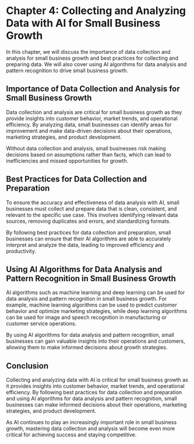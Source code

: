 Chapter 4: Collecting and Analyzing Data with AI for Small Business Growth
==========================================================================

In this chapter, we will discuss the importance of data collection and analysis for small business growth and best practices for collecting and preparing data. We will also cover using AI algorithms for data analysis and pattern recognition to drive small business growth.

Importance of Data Collection and Analysis for Small Business Growth
--------------------------------------------------------------------

Data collection and analysis are critical for small business growth as they provide insights into customer behavior, market trends, and operational efficiency. By analyzing data, small businesses can identify areas for improvement and make data-driven decisions about their operations, marketing strategies, and product development.

Without data collection and analysis, small businesses risk making decisions based on assumptions rather than facts, which can lead to inefficiencies and missed opportunities for growth.

Best Practices for Data Collection and Preparation
--------------------------------------------------

To ensure the accuracy and effectiveness of data analysis with AI, small businesses must collect and prepare data that is clean, consistent, and relevant to the specific use case. This involves identifying relevant data sources, removing duplicates and errors, and standardizing formats.

By following best practices for data collection and preparation, small businesses can ensure that their AI algorithms are able to accurately interpret and analyze the data, leading to improved efficiency and productivity.

Using AI Algorithms for Data Analysis and Pattern Recognition in Small Business Growth
--------------------------------------------------------------------------------------

AI algorithms such as machine learning and deep learning can be used for data analysis and pattern recognition in small business growth. For example, machine learning algorithms can be used to predict customer behavior and optimize marketing strategies, while deep learning algorithms can be used for image and speech recognition in manufacturing or customer service operations.

By using AI algorithms for data analysis and pattern recognition, small businesses can gain valuable insights into their operations and customers, allowing them to make informed decisions about growth strategies.

Conclusion
----------

Collecting and analyzing data with AI is critical for small business growth as it provides insights into customer behavior, market trends, and operational efficiency. By following best practices for data collection and preparation and using AI algorithms for data analysis and pattern recognition, small businesses can make informed decisions about their operations, marketing strategies, and product development.

As AI continues to play an increasingly important role in small business growth, mastering data collection and analysis will become even more critical for achieving success and staying competitive.
